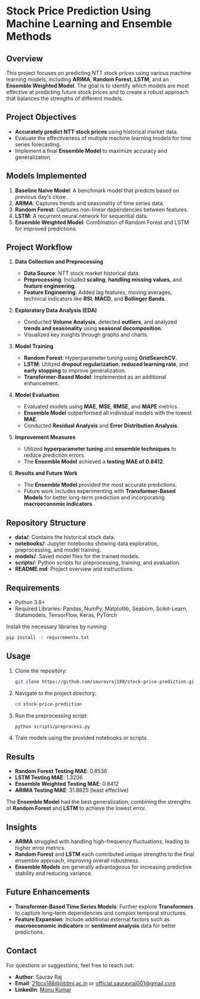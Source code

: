 # Stock Price Prediction Using Machine Learning and Ensemble Methods

## Overview
This project focuses on predicting NTT stock prices using various machine learning models, including **ARIMA**, **Random Forest**, **LSTM**, and an **Ensemble Weighted Model**. The goal is to identify which models are most effective at predicting future stock prices and to create a robust approach that balances the strengths of different models.

## Project Objectives
- **Accurately predict NTT stock prices** using historical market data.
- Evaluate the effectiveness of multiple machine learning models for time series forecasting.
- Implement a final **Ensemble Model** to maximize accuracy and generalization.

## Models Implemented
1. **Baseline Naïve Model**: A benchmark model that predicts based on previous day's close.
2. **ARIMA**: Captures trends and seasonality of time series data.
3. **Random Forest**: Captures non-linear dependencies between features.
4. **LSTM**: A recurrent neural network for sequential data.
5. **Ensemble Weighted Model**: Combination of Random Forest and LSTM for improved predictions.

## Project Workflow
1. **Data Collection and Preprocessing**
   - **Data Source**: NTT stock market historical data.
   - **Preprocessing**: Included **scaling**, **handling missing values**, and **feature engineering**.
   - **Feature Engineering**: Added lag features, moving averages, technical indicators like **RSI**, **MACD**, and **Bollinger Bands**.

2. **Exploratory Data Analysis (EDA)**
   - Conducted **Volume Analysis**, detected **outliers**, and analyzed **trends and seasonality** using **seasonal decomposition**.
   - Visualized key insights through graphs and charts.

3. **Model Training**
   - **Random Forest**: Hyperparameter tuning using **GridSearchCV**.
   - **LSTM**: Utilized **dropout regularization**, **reduced learning rate**, and **early stopping** to improve generalization.
   - **Transformer-Based Model**: Implemented as an additional enhancement.

4. **Model Evaluation**
   - Evaluated models using **MAE**, **MSE**, **RMSE**, and **MAPE** metrics.
   - **Ensemble Model** outperformed all individual models with the lowest **MAE**.
   - Conducted **Residual Analysis** and **Error Distribution Analysis**.

5. **Improvement Measures**
   - Utilized **hyperparameter tuning** and **ensemble techniques** to reduce prediction errors.
   - The **Ensemble Model** achieved a **testing MAE of 0.8412**.

6. **Results and Future Work**
   - The **Ensemble Model** provided the most accurate predictions.
   - Future work includes experimenting with **Transformer-Based Models** for better long-term prediction and incorporating **macroeconomic indicators**.

## Repository Structure
- **data/**: Contains the historical stock data.
- **notebooks/**: Jupyter notebooks showing data exploration, preprocessing, and model training.
- **models/**: Saved model files for the trained models.
- **scripts/**: Python scripts for preprocessing, training, and evaluation.
- **README.md**: Project overview and instructions.

## Requirements
- Python 3.8+
- Required Libraries: Pandas, NumPy, Matplotlib, Seaborn, Scikit-Learn, Statsmodels, TensorFlow, Keras, PyTorch

Install the necessary libraries by running:
```bash
pip install -r requirements.txt
```

## Usage
1. Clone the repository:
   ```bash
   git clone https://github.com/sauravraj188/stock-price-prediction.git
   ```
2. Navigate to the project directory:
   ```bash
   cd stock-price-prediction
   ```
3. Run the preprocessing script:
   ```bash
   python scripts/preprocess.py
   ```
4. Train models using the provided notebooks or scripts.

## Results
- **Random Forest Testing MAE**: 0.8536
- **LSTM Testing MAE**: 1.3206
- **Ensemble Weighted Testing MAE**: 0.8412
- **ARIMA Testing MAE**: 31.8825 (least effective)

The **Ensemble Model** had the best generalization, combining the strengths of **Random Forest** and **LSTM** to achieve the lowest error.

## Insights
- **ARIMA** struggled with handling high-frequency fluctuations, leading to higher error metrics.
- **Random Forest** and **LSTM** each contributed unique strengths to the final ensemble approach, improving overall robustness.
- **Ensemble Models** are generally advantageous for increasing predictive stability and reducing variance.

## Future Enhancements
- **Transformer-Based Time Series Models**: Further explore **Transformers** to capture long-term dependencies and complex temporal structures.
- **Feature Expansion**: Include additional external factors such as **macroeconomic indicators** or **sentiment analysis** data for better predictions.



## Contact
For questions or suggestions, feel free to reach out:
- **Author**: Saurav Raj
- **Email**: 21bcs188@iiitdmj.ac.in or official.sauravraj001@gmail.com
- **LinkedIn**: [Monu Kumar](https://www.linkedin.com/in/monu-kumar-586898253/)
